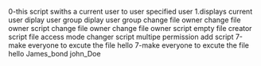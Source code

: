 0-this script swiths a current user to user specified user
1.displays current user
diplay user group
diplay user group
change file owner
change file owner script
change file owner
change file owner script
empty file creator script
file access mode changer script
multipe permission add script
7-make everyone to excute the file hello
7-make everyone to excute the file hello
James_bond
john_Doe
